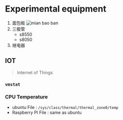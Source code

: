 # Experimental equipment
1. 面包板
![mian bao ban](https://imgsa.baidu.com/exp/w=480/sign=9ee85cdc11d8bc3ec60807c2b28aa6c8/d31b0ef41bd5ad6e2fad8d0c89cb39dbb7fd3c84.jpg)
2. 三极管
    - s8550
    - s8050
3. 继电器


## IOT
> Internet of Things 

### `vmstat`

### CPU Temperature
- ubuntu File : `/sys/class/thermal/thermal_zone0/temp`
- Raspberry PI File : same as ubuntu